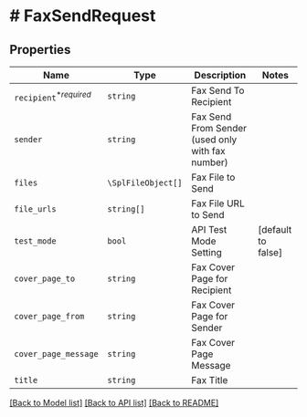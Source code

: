 # # FaxSendRequest



## Properties

Name | Type | Description | Notes
------------ | ------------- | ------------- | -------------
| `recipient`<sup>*_required_</sup> | ```string``` |  Fax Send To Recipient  |  |
| `sender` | ```string``` |  Fax Send From Sender (used only with fax number)  |  |
| `files` | ```\SplFileObject[]``` |  Fax File to Send  |  |
| `file_urls` | ```string[]``` |  Fax File URL to Send  |  |
| `test_mode` | ```bool``` |  API Test Mode Setting  |  [default to false] |
| `cover_page_to` | ```string``` |  Fax Cover Page for Recipient  |  |
| `cover_page_from` | ```string``` |  Fax Cover Page for Sender  |  |
| `cover_page_message` | ```string``` |  Fax Cover Page Message  |  |
| `title` | ```string``` |  Fax Title  |  |

[[Back to Model list]](../../README.md#models) [[Back to API list]](../../README.md#endpoints) [[Back to README]](../../README.md)
